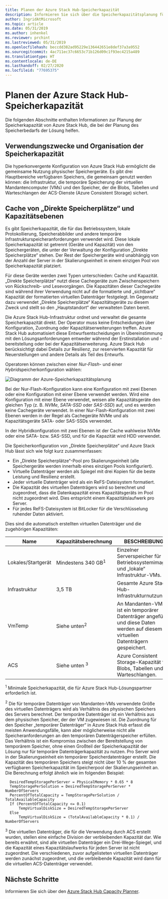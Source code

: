 ```yaml
---
title: Planen der Azure Stack Hub-Speicherkapazität
description: Informieren Sie sich über die Speicherkapazitätsplanung für Azure Stack Hub-Bereitstellungen.
author: IngridAtMicrosoft
ms.topic: article
ms.date: 05/31/2019
ms.author: inhenkel
ms.reviewer: prchint
ms.lastreviewed: 05/31/2019
ms.openlocfilehash: beccdd382ad95229e136442651e8def37a3a9552
ms.sourcegitcommit: 4ac711ec37c6653c71b126d09c1f93ec4215a489
ms.translationtype: HT
ms.contentlocale: de-DE
ms.lasthandoff: 02/27/2020
ms.locfileid: "77695375"
---
```

# <a name="azure-stack-hub-storage-capacity-planning"></a>Planen der Azure Stack Hub-Speicherkapazität

Die folgenden Abschnitte enthalten Informationen zur Planung der Speicherkapazität von Azure Stack Hub, die bei der Planung des Speicherbedarfs der Lösung helfen.

## <a name="uses-and-organization-of-storage-capacity"></a>Verwendungszwecke und Organisation der Speicherkapazität

Die hyperkonvergente Konfiguration von Azure Stack Hub ermöglicht die gemeinsame Nutzung physischer Speichergeräte. Es gibt drei Hauptbereiche verfügbaren Speichers, die gemeinsam genutzt werden können: die Infrastruktur, die temporäre Speicherung der virtuellen Mandantencomputer (VMs) und den Speicher, der die Blobs, Tabellen und Warteschlangen der ACS-Dienste (Azure Consistent Storage) sichert.

## <a name="storage-spaces-direct-cache-and-capacity-tiers"></a>Cache von „Direkte Speicherplätze“ und Kapazitätsebenen

Es gibt Speicherkapazität, die für das Betriebssystem, lokale Protokollierung, Speicherabbilder und andere temporäre Infrastrukturspeicheranforderungen verwendet wird. Diese lokale Speicherkapazität ist getrennt (Geräte und Kapazität) von den Speichergeräten, die unter der Verwaltung der Konfiguration „Direkte Speicherplätze“ stehen. Der Rest der Speichergeräte wird unabhängig von der Anzahl der Server in der Skalierungseinheit in einem einzigen Pool von Speicherkapazität platziert.

Für diese Geräte werden zwei Typen unterschieden: Cache und Kapazität. „Direkte Speicherplätze“ nutzt diese Cachegeräte zum Zwischenspeichern von Rückschreib- und Lesevorgängen. Die Kapazitäten dieser Cachegeräte sind während ihrer Verwendung nicht auf die formatierte und „sichtbare“ Kapazität der formatierten virtuellen Datenträger festgelegt. Im Gegensatz dazu verwendet „Direkte Speicherplätze“ Kapazitätsgeräte zu diesem Zweck und stellt so den „Hauptstandort“ der verwalteten Daten bereit.

Die Azure Stack Hub-Infrastruktur ordnet und verwaltet die gesamte Speicherkapazität direkt. Der Operator muss keine Entscheidungen über Konfiguration, Zuordnung oder Kapazitätserweiterungen treffen. Azure Stack Hub automatisiert diese Entwurfsentscheidungen in Übereinstimmung mit den Lösungsanforderungen entweder während der Erstinstallation und -bereitstellung oder bei der Kapazitätserweiterung. Azure Stack Hub berücksichtigt dabei Details zur Resilienz, zur reservierten Kapazität für Neuerstellungen und andere Details als Teil des Entwurfs.

Operatoren können zwischen einer *Nur-Flash*- und einer *Hybrid*speicherkonfiguration wählen:

![Diagramm der Azure-Speicherkapazitätsplanung](media/azure-stack-capacity-planning/storage.png)

Bei der Nur-Flash-Konfiguration kann eine Konfiguration mit zwei Ebenen oder eine Konfiguration mit einer Ebene verwendet werden. Wird eine Konfiguration mit einer Ebene verwendet, weisen alle Kapazitätsgeräte den gleichen Typ (z. B. *NVMe*, *SATA-SSD* oder *SAS-SSD*) auf, und es werden keine Cachegeräte verwendet. In einer Nur-Flash-Konfiguration mit zwei Ebenen werden in der Regel als Cachegeräte NVMe und als Kapazitätsgeräte SATA- oder SAS-SSDs verwendet.

In der Hybridkonfiguration mit zwei Ebenen ist der Cache wahlweise NVMe oder eine SATA- bzw. SAS-SSD, und für die Kapazität wird HDD verwendet.

Die Speicherkonfiguration von „Direkte Speicherplätze“ und Azure Stack Hub lässt sich wie folgt kurz zusammenfassen:
- Ein „Direkte Speicherplätze“-Pool pro Skalierungseinheit (alle Speichergeräte werden innerhalb eines einzigen Pools konfiguriert).
- Virtuelle Datenträger werden als Spiegel mit drei Kopien für die beste Leistung und Resilienz erstellt.
- Jeder virtuelle Datenträger wird als ein ReFS-Dateisystem formatiert.
- Die Kapazität des virtuellen Datenträgers wird so berechnet und zugeordnet, dass die Datenkapazität eines Kapazitätsgeräts im Pool nicht zugeordnet wird. Dies entspricht einem Kapazitätslaufwerk pro Server.
- Für jedes ReFS-Dateisystem ist BitLocker für die Verschlüsselung ruhender Daten aktiviert. 

Dies sind die automatisch erstellten virtuellen Datenträger und die zugehörigen Kapazitäten:

|Name|Kapazitätsberechnung|BESCHREIBUNG|
|-----|-----|-----|
|Lokales/Startgerät|Mindestens 340 GB<sup>1</sup>|Einzelner Serverspeicher für Betriebssystemimages und „lokale“ Infrastruktur-VMs.|
|Infrastruktur|3,5 TB|Gesamte Azure Stack Hub-Infrastrukturnutzung.|
|VmTemp|Siehe unten<sup>2</sup>|An Mandanten-VMs ist ein temporärer Datenträger angefügt, und diese Daten werden auf diesem virtuellen Datenträgern gespeichert.|
|ACS|Siehe unten <sup>3</sup>|Azure Consistent Storage-Kapazität für Blobs, Tabellen und Warteschlangen.|

<sup>1</sup> Minimale Speicherkapazität, die für Azure Stack Hub-Lösungspartner erforderlich ist.

<sup>2</sup> Die für temporäre Datenträger von Mandanten-VMs verwendete Größe des virtuellen Datenträgers wird als Verhältnis des physischen Speichers des Servers berechnet. Der temporäre Datenträger ist ein Verhältnis aus dem physischen Speicher, der der VM zugewiesen ist. Die Zuordnung für den Speicher „temporärer Datenträger“ in Azure Stack Hub erfasst die meisten Anwendungsfälle, kann aber möglicherweise nicht alle Speicheranforderungen an den temporären Datenträgerspeicher erfüllen. Das Verhältnis ist ein Kompromiss zwischen der Bereitstellung von temporärem Speicher, ohne einen Großteil der Speicherkapazität der Lösung nur für temporäre Datenträgerkapazität zu nutzen. Pro Server wird in der Skalierungseinheit ein temporärer Speicherdatenträger erstellt. Die Kapazität des temporären Speichers steigt nicht über 10 % der gesamten verfügbaren Speicherkapazität im Speicherpool der Skalierungseinheit an. Die Berechnung erfolgt ähnlich wie im folgenden Beispiel:

```
  DesiredTempStoragePerServer = PhysicalMemory * 0.65 * 8
  TempStoragePerSolution = DesiredTempStoragePerServer * NumberOfServers
  PercentOfTotalCapacity = TempStoragePerSolution / TotalAvailableCapacity
  If (PercentOfTotalCapacity <= 0.1)
      TempVirtualDiskSize = DesiredTempStoragePerServer
  Else
      TempVirtualDiskSize = (TotalAvailableCapacity * 0.1) / NumberOfServers
```

<sup>3</sup> Die virtuellen Datenträger, die für die Verwendung durch ACS erstellt wurden, stellen eine einfache Division der verbleibenden Kapazität dar. Wie bereits erwähnt, sind alle virtuellen Datenträger ein Drei-Wege-Spiegel, und die Kapazität eines Kapazitätslaufwerks für jeden Server ist nicht zugeordnet. Die verschiedenen, zuvor aufgelisteten virtuellen Datenträger werden zunächst zugeordnet, und die verbleibende Kapazität wird dann für die virtuellen ACS-Datenträger verwendet.

## <a name="next-steps"></a>Nächste Schritte

Informieren Sie sich über den [Azure Stack Hub Capacity Planner](azure-stack-capacity-planner.md).
